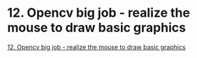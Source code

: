 # 12. Opencv big job - realize the mouse to draw basic graphics
[12. Opencv big job - realize the mouse to draw basic graphics](https://aiwithcloud.com/2022/09/15/12-_opencv_big_job___realize_the_mouse_to_draw_basic_graphics/)